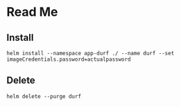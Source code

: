 # Read Me

## Install

    helm install --namespace app-durf ./ --name durf --set imageCredentials.password=actualpassword

## Delete

    helm delete --purge durf
